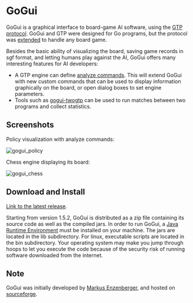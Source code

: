 GoGui
=====

GoGui is a graphical interface to board-game AI software, using the [GTP
protocol](http://www.lysator.liu.se/~gunnar/gtp/). GoGui and GTP were designed
for Go programs, but the protocol was
[extended](https://www.kayufu.com/gogui/rules.html) to handle any board game.

Besides the basic ability of visualizing the board, saving game records in sgf
format, and letting humans play against the AI, GoGui offers many interesting
features for AI developers:

 - A GTP engine can define
[analyze commands](https://www.kayufu.com/gogui/analyze.html). This will
extend GoGui with new custom commands that can be used to display information
graphically on the board, or open dialog boxes to set engine parameters.
 - Tools such as [gogui-twogtp](https://www.kayufu.com/gogui/reference-twogtp.html) can be used to run matches between two programs and collect statistics.

Screenshots
-----------

Policy visualization with analyze commands:

![gogui_policy](https://www.kayufu.com/files/go_policy.png)

Chess engine displaying its board:

![gogui_chess](https://www.kayufu.com/files/gogui_chess.jpg)

Download and Install
--------------------

[Link to the latest release](https://github.com/Remi-Coulom/gogui/releases/latest).

Starting from version 1.5.2, GoGui is distributed as a zip file containing its
source code as well as the compiled jars. In order to run GoGui, a [Java
Runtime Environment](https://www.java.com/) must be installed on your machine.
The jars are located in the lib subdirectory. For linux, executable scripts are
located in the bin subdirectory. Your operating system may make you jump
through hoops to let you execute the code because of the security risk of
running software downloaded from the internet.

Note
----
GoGui was initially developed by [Markus Enzenberger](https://github.com/enz), and hosted on [sourceforge](http://gogui.sourceforge.net/).
